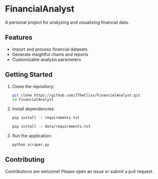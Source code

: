 # FinancialAnalyst

A personal project for analyzing and visualizing financial data.

## Features

- Import and process financial datasets
- Generate insightful charts and reports
- Customizable analysis parameters

## Getting Started

1. Clone the repository:
    ```bash
    git clone https://github.com/ITheClixs/FinancialAnalyst.git
    cd FinancialAnalyst
    ```
2. Install dependencies:
    ```bash
    pip install -r requirements.txt
    ```



    ```bash
    pip install -r data/requirements.txt
    ```
2. Run the application:
    ```bash
    python scraper.py
    ```

## Contributing

Contributions are welcome! Please open an issue or submit a pull request.
